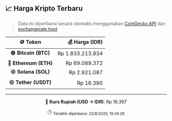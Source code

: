 

<!-- HARGA_KRIPTO -->
## 📈 Harga Kripto Terbaru

> Data ini diperbarui secara otomatis menggunakan [CoinGecko API](https://www.coingecko.com/) dan [exchangerate.host](https://exchangerate.host/)

<div align="center">

| 🪙 Token | 💰 Harga (IDR) |
|:------:|---------------:|
| 🟠 **Bitcoin (BTC)**   | Rp 1.833.213.934 |
| 🔵 **Ethereum (ETH)**  | Rp 69.089.372 |
| 🟣 **Solana (SOL)**    | Rp 2.921.087 |
| 🟢 **Tether (USDT)**   | Rp 16.390 |

---

💱 **Kurs Rupiah (USD → IDR)**: Rp 16.397

🕒 <sub>Terakhir diperbarui: 22/8/2025, 19.34.28</sub>

</div>
<!-- /HARGA_KRIPTO -->